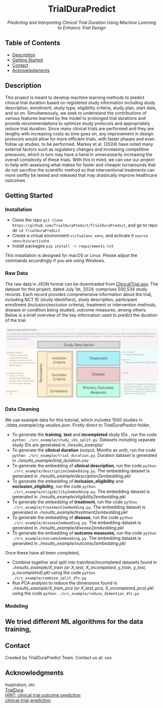 <h1 align="center">TrialDuraPredict</h1>
<p align="center"><i>Predicting and Interpreting Clinical Trial Duration Using Machine Learning to Enhance Trial Design</i></p>

## Table of Contents
- [Description](#description)
- [Getting Started](#getting-started)
- [Contact](#contact)
- [Acknowledgments](#acknowledgments)

## Description
This project is meant to develop machine learning methods to predict clinical trial duration based on registered study information including study description, enrollment, study type, eligibility criteria, study plan, start date, and so on. Simultaneously, we seek to understand the contributions of various features learned by the model to prolonged trial durations and provide recommendations to optimize study protocols and appropriately reduce trial duration.
Since many clinical trials are performed and they are lengthy with increasing costs as time goes on, any improvement in design protocols would allow for more efficient trials, with faster phases and even follow up studies, to be performed. Markey et al. (2024) have noted many external factors such as regulatory changes and increasing competitive pressures, which in turn may have a hand in unnecessarily increasing the overall complexity of these trials. With this in mind, we can use our project to help with assessing what makes for faster and cheaper turnarounds that do not sacrifice the scientific method so that interventional treatments can more swiftly be tested and released that may drastically improve healthcare outcomes.


## Getting Started
### Installation
- Clone the repo `git clone https://github.com/TrialDuraPredict/TrialDuraPredict`, and go to repo dir `cd TrialDuraPredict`
- Create a virtual environment `virtualenv venv`, and activate it `source venv/bin/activate`
- Install packages `pip install -r requirements.txt`

This installation is designed for macOS or Linux. Please adjust the commands accordingly if you are using Windows.

### Raw Data
The raw data in JSON format can be downloaded from [ClinicalTrial.gov](https://clinicaltrials.gov/data-api/how-download-study-records). The dataset for this project, dated July 1st, 2024, comprises 500,534 study records. Each record provides comprehensive information about the trial, including NCT ID (study identifiers), study description, participant enrollment (inclusion/exclusion criteria), treatment or intervention methods, disease or condition being studied, outcome measures, among others. Below is a brief overview of the key information used to predict the duration of the trial.\
\
![clinical_trial_overview](assets/clinical_trial.jpg)

### Data Cleaning
We use example data for this tutorial, which includes 1000 studies in *./data_example/ctg-studies.json*. Firstly direct to *TrialDuraPredict* folder,
- To generate the **training**, **test** and **incompleted** study IDs , run the code `python ./src_example/study_ids_split.py`. Datasets including separate study IDs are generated in *./results_example/*
- To generate the **clinical duration** (output, Months as unit), run the code `python ./src_example/trial_duration.py`. Duration dataset is generated in *./results_example/trial_duration.csv*
- To generate the embedding of **clinical description**, run the code `python ./src_example/description2embedding.py`. The embedding dataset is generated in *./results_example/description2embedding.pkl*
- To generate the embedding of **inclusion_eligibility** and **exclusion_eligibility**, run the code `python ./src_example/eligibility2embedding.py`. The embedding dataset is generated in *./results_example/eligibility2embedding.pkl*
- To generate the embedding of **treatment**, run the code `python ./src_example/treatment2embedding.py`. The embedding dataset is generated in *./results_example/treatment2embedding.pkl*
- To generate the embedding of **disease**, run the code `python ./src_example/disease2embedding.py`. The embedding dataset is generated in *./results_example/disease2embedding.pkl*
- To generate the embedding of **outcome measures**, run the code `python ./src_example/outcome2embedding.py`. The embedding dataset is generated in *./results_example/outcome2embedding.pkl*

Once these have all been completed,
- Combine together and split into train/test/incompleted datasets found in *./results_example/X_train (or X_test, X_incompleted, y_train, y_test, y_incompleted).pkl* using the code `python ./src_example/combine_split_dfs.py`
- Run PCA analysis to reduce the dimensions found in *./results_example/X_train_pca (or X_test_pca, X_incompleted_pca).pkl* using the code `python ./src_example/reduce_dimention_dfs.py`

### Modeling
We tried different ML algorithms for the data training,
- 

## Contact
Created by TrialDuraPredict Team. Contact us at: xxx

## Acknowledgments
Inspiration, etc\
[TrialDura](https://arxiv.org/pdf/2404.13235)\
[HINT: clinical trial outcome prediction](https://github.com/futianfan/clinical-trial-outcome-prediction)\
[clinical-trial-prediction](https://github.com/lenlan/clinical-trial-prediction/tree/main)
